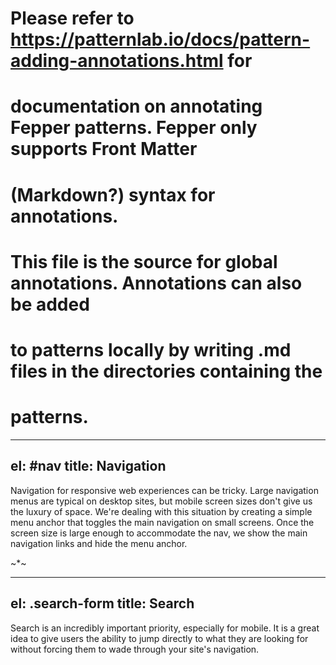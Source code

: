# Please refer to https://patternlab.io/docs/pattern-adding-annotations.html for
# documentation on annotating Fepper patterns. Fepper only supports Front Matter
# (Markdown?) syntax for annotations.

# This file is the source for global annotations. Annotations can also be added
# to patterns locally by writing .md files in the directories containing the
# patterns.

---
el: #nav
title: Navigation
---
Navigation for responsive web experiences can be tricky. Large navigation menus 
are typical on desktop sites, but mobile screen sizes don't give us the luxury 
of space. We're dealing with this situation by creating a simple menu anchor 
that toggles the main navigation on small screens. Once the screen size is large 
enough to accommodate the nav, we show the main navigation links and hide the 
menu anchor.

~*~

---
el: .search-form
title: Search
---
Search is an incredibly important priority, especially for mobile. It is a great 
idea to give users the ability to jump directly to what they are looking for 
without forcing them to wade through your site's navigation.
